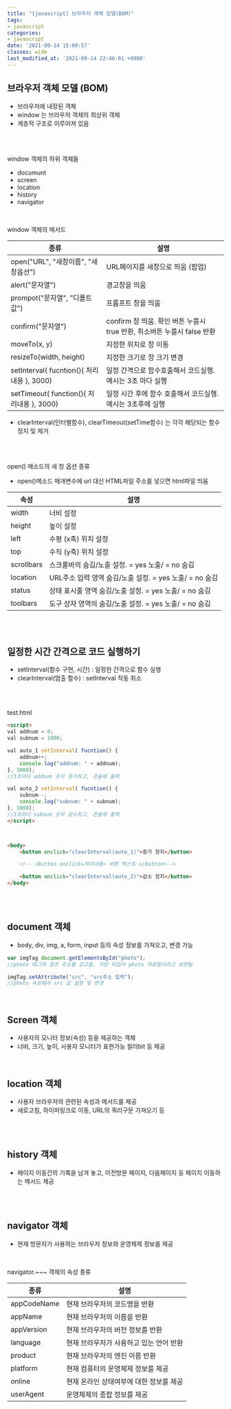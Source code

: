 ```yaml
---
title: "[javascript] 브라우저 객체 모델(BOM)"
tags:
- javascript
categories:
- javascript
date: '2021-09-14 15:00:57'
classes: wide
last_modified_at: '2021-09-14 22:46:01 +0900'
---
```


## 브라우저 객체 모델 (BOM)
- 브라우저에 내장된 객체
- window 는 브라우저 객체의 최상위 객체
- 계층적 구조로 이루어져 있음

<br>
<br>

window 객체의 하위 객체들
- documunt
- screen
- location
- history
- navigator

<br>

window 객체의 메서드

|종류|설명|
|---|---|
|open("URL", "새창이름", "새창옵션")| URL페이지를 새창으로 띄움 (팝업)|
|alert("문자열")|경고창을 띄움|
|prompot("문자열", "디폴트값")| 프롬프트 창을 띄움|
|confirm("문자열")| confirm 창 띄움. 확인 버튼 누를시 true 반환, 취소버튼 누를시 false 반환|
|moveTo(x, y)| 지정한 위치로 창 이동|
|resizeTo(width, height)|지정한 크기로 창 크기 변경|
|setInterval( fucntion(){ 처리내용 }, 3000) | 일정 간격으로 함수호출해서 코드실행. 예시는 3초 마다 실행|
|setTimeout( function(){ 처리내용 }, 3000) | 일정 시간 후에 함수 호출해서 코드실행. 예시는 3초후에 실행|


- clearInterval(인터벌함수), clearTimeout(setTime함수) 는 각각 해당되는 함수 정지 및 제거

<br>
<br>

open() 메소드의 새 창 옵션 종류
- open()메소드 매개변수에 url 대신 HTML파일 주소를 넣으면 html파일 띄움

|속성|설명|
|---|---|
|width|너비 설정|
|height|높이 설정|
|left|수평 (x축) 위치 설정|
|top|수직 (y축) 위치 설정|
|scrollbars|스크롤바의 숨김/노출 설정. = yes 노출/ = no 숨김|
|location|URL주소 입력 영역 숨김/노출 설정. = yes 노출/ = no 숨김|
|status|상태 표시줄 영역 숨김/노출 설정. = yes 노출/ = no 숨김|
|toolbars|도구 상자 영역의 숨김/노출 설정. = yes 노출/ = no 숨김|

<br>
<br>


## 일정한 시간 간격으로 코드 실행하기
- setInterval(함수 구현, 시간) : 일정한 간격으로 함수 실행
- clearInterval(멈출 함수) : setInterval 작동 취소

<br>
<br>

test.html
```html
<script>
val addnum = 0;
val subnum = 1000;

val auto_1 setInterval( fucntion() {
    addnum++;
    console.log("addnum: " + addnum);
}, 3000);
//3초마다 addnum 숫자 증가하고, 콘솔에 출력

val auto_2 setInterval( fucntion() {
    subnum--;
    console.log("subnum: " + subnum);
}, 3000);
//3초마다 subnum 숫자 감소하고, 콘솔에 출력
</script>



<body>
    <button onclick="clearInterval(auto_1)">증가 정지</button>

    <!-- <button onclick=처리내용> 버튼 텍스트 </button>-->

    <button onclick="clearInterval(auto_2)">감소 정지</button>
</body>
```
<br>
<br>

## document 객체
- body, div, img, a, form, input 등의 속성 정보를 가져오고, 변경 가능
```javascript
var imgTag document.getElementsById("photo");
//photo 태그의 참조 주소를 갖고옴. 리턴 타입이 photo 자료형이라고 보면됨

imgTag.setAttribute("src", "src주소 입력");
//photo 속성에서 src 값 설정 및 변경

```

<br>

## Screen 객체
- 사용자의 모니터 정보(속성) 등을 제공하는 객체
- 너비, 크기, 높이, 사용자 모니터가 표현가능 컬러bit 등 제공

<br>

## location 객체
- 사용자 브라우저의 관련된 속성과 메서드를 제공
- 새로고침, 하이퍼링크로 이동, URL의 쿼리구문 가져오기 등

<br>
<br>

## history 객체
- 페이지 이동간의 기록을 남겨 놓고, 이전방문 페이지, 다음페이지 등 페이지 이동하는 메서드 제공


<br>
<br>

## navigator 객체
- 현재 방문자가 사용하는 브라우저 정보와 운영체제 정보를 제공

<br>

navigator.~~~ 객체의 속성 종류

|종류|설명|
|---|---|
|appCodeName|현재 브라우저의 코드명을 반환|
|appName|현재 브라우저의 이름을 반환|
|appVersion|현재 브라우저의 버전 정보를 반환|
|language|현재 브라우저가 사용하고 있는 언어 반환|
|product|현재 브라우저의 엔진 이름 반환|
|platform|현재 컴퓨터의 운영체제 정보를 제공|
|online|현재 온라인 상태여부에 대한 정보를 제공|
|userAgent|운영체제의 종합 정보를 제공|
